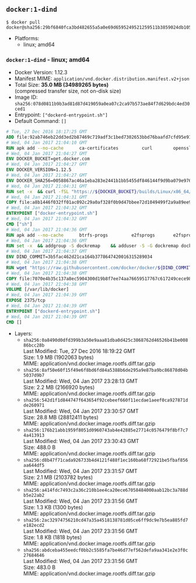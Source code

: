 ## `docker:1-dind`

```console
$ docker pull docker@sha256:29bf6840fca3bd482655a5a0e69d6595249521259511b3859024db105a622fc5
```

-	Platforms:
	-	linux; amd64

### `docker:1-dind` - linux; amd64

-	Docker Version: 1.12.3
-	Manifest MIME: `application/vnd.docker.distribution.manifest.v2+json`
-	Total Size: **35.0 MB (34989265 bytes)**  
	(compressed transfer size, not on-disk size)
-	Image ID: `sha256:078d0811b9b3ad81d87d419059a0ea07c2ca97b573ae84f7d629bdc4ed30ced1`
-	Entrypoint: `["dockerd-entrypoint.sh"]`
-	Default Command: `[]`

```dockerfile
# Tue, 27 Dec 2016 18:17:25 GMT
ADD file:92ab746eb22dd3ed2b87469c719adf3c1bed7302653bbd76baafd7cfd95e911e in / 
# Wed, 04 Jan 2017 21:04:10 GMT
RUN apk add --no-cache 		ca-certificates 		curl 		openssl
# Wed, 04 Jan 2017 21:04:27 GMT
ENV DOCKER_BUCKET=get.docker.com
# Wed, 04 Jan 2017 21:04:27 GMT
ENV DOCKER_VERSION=1.12.5
# Wed, 04 Jan 2017 21:04:27 GMT
ENV DOCKER_SHA256=0058867ac46a1eba283e2441b1bb5455df846144f9d9ba079e97655399d4a2c6
# Wed, 04 Jan 2017 21:04:31 GMT
RUN set -x 	&& curl -fSL "https://${DOCKER_BUCKET}/builds/Linux/x86_64/docker-${DOCKER_VERSION}.tgz" -o docker.tgz 	&& echo "${DOCKER_SHA256} *docker.tgz" | sha256sum -c - 	&& tar -xzvf docker.tgz 	&& mv docker/* /usr/local/bin/ 	&& rmdir docker 	&& rm docker.tgz 	&& docker -v
# Wed, 04 Jan 2017 21:04:31 GMT
COPY file:a8b1446f032ff01ac092c29a0af328f0b9d47bbee72d1049499f2a9a89ee988a in /usr/local/bin/ 
# Wed, 04 Jan 2017 21:04:32 GMT
ENTRYPOINT ["docker-entrypoint.sh"]
# Wed, 04 Jan 2017 21:04:32 GMT
CMD ["sh"]
# Wed, 04 Jan 2017 21:04:36 GMT
RUN apk add --no-cache 		btrfs-progs 		e2fsprogs 		e2fsprogs-extra 		iptables 		xfsprogs 		xz
# Wed, 04 Jan 2017 21:04:36 GMT
RUN set -x 	&& addgroup -S dockremap 	&& adduser -S -G dockremap dockremap 	&& echo 'dockremap:165536:65536' >> /etc/subuid 	&& echo 'dockremap:165536:65536' >> /etc/subgid
# Wed, 04 Jan 2017 21:04:37 GMT
ENV DIND_COMMIT=3b5fac462d21ca164b3778647420016315289034
# Wed, 04 Jan 2017 21:04:38 GMT
RUN wget "https://raw.githubusercontent.com/docker/docker/${DIND_COMMIT}/hack/dind" -O /usr/local/bin/dind 	&& chmod +x /usr/local/bin/dind
# Wed, 04 Jan 2017 21:04:38 GMT
COPY file:7070e4b35c137a8ec5904300d19b8f7ee74aa76659517767c617249cece98a4a in /usr/local/bin/ 
# Wed, 04 Jan 2017 21:04:38 GMT
VOLUME [/var/lib/docker]
# Wed, 04 Jan 2017 21:04:39 GMT
EXPOSE 2375/tcp
# Wed, 04 Jan 2017 21:04:39 GMT
ENTRYPOINT ["dockerd-entrypoint.sh"]
# Wed, 04 Jan 2017 21:04:39 GMT
CMD []
```

-	Layers:
	-	`sha256:0a8490d0dfd399b3a50e9aaa81dba0d425c3868762d46526b41be00886bcc28b`  
		Last Modified: Tue, 27 Dec 2016 18:19:22 GMT  
		Size: 1.9 MB (1902063 bytes)  
		MIME: application/vnd.docker.image.rootfs.diff.tar.gzip
	-	`sha256:8af50e60f15f49e6f8bd6fd84a5388b6de295a9e87ba9bc86878d04b5037d9b7`  
		Last Modified: Wed, 04 Jan 2017 23:28:13 GMT  
		Size: 2.2 MB (2166920 bytes)  
		MIME: application/vnd.docker.image.rootfs.diff.tar.gzip
	-	`sha256:542d1f1d844747f643654f92cebeef660f11ecdae1aeef0ca927871dde260971`  
		Last Modified: Wed, 04 Jan 2017 23:30:57 GMT  
		Size: 28.8 MB (28812411 bytes)  
		MIME: application/vnd.docker.image.rootfs.diff.tar.gzip
	-	`sha256:176b21abb1959f8051d0960743ab4e42885e27714c0576479f8bf7c74a413913`  
		Last Modified: Wed, 04 Jan 2017 23:30:43 GMT  
		Size: 488.0 B  
		MIME: application/vnd.docker.image.rootfs.diff.tar.gzip
	-	`sha256:d8b47f71cada926733b4d4121f488f1ec160ba68f72921be5fbaf856aa644df5`  
		Last Modified: Wed, 04 Jan 2017 23:31:57 GMT  
		Size: 2.1 MB (2103782 bytes)  
		MIME: application/vnd.docker.image.rootfs.diff.tar.gzip
	-	`sha256:a414fdc7493c2a36c210b1ee4ca20ece67058484000aab12bc3a788db5e22ab2`  
		Last Modified: Wed, 04 Jan 2017 23:31:56 GMT  
		Size: 1.3 KB (1300 bytes)  
		MIME: application/vnd.docker.image.rootfs.diff.tar.gzip
	-	`sha256:2ac32974756210cd47a35a4518138781d05ce6ff9dc9e7b5ea885fd7e182ecd2`  
		Last Modified: Wed, 04 Jan 2017 23:31:56 GMT  
		Size: 1.8 KB (1818 bytes)  
		MIME: application/vnd.docker.image.rootfs.diff.tar.gzip
	-	`sha256:abdceba455eedcf0bb2c5585fa7be46d77ef562defa9aa341e2e3f0c27684646`  
		Last Modified: Wed, 04 Jan 2017 23:31:56 GMT  
		Size: 483.0 B  
		MIME: application/vnd.docker.image.rootfs.diff.tar.gzip
